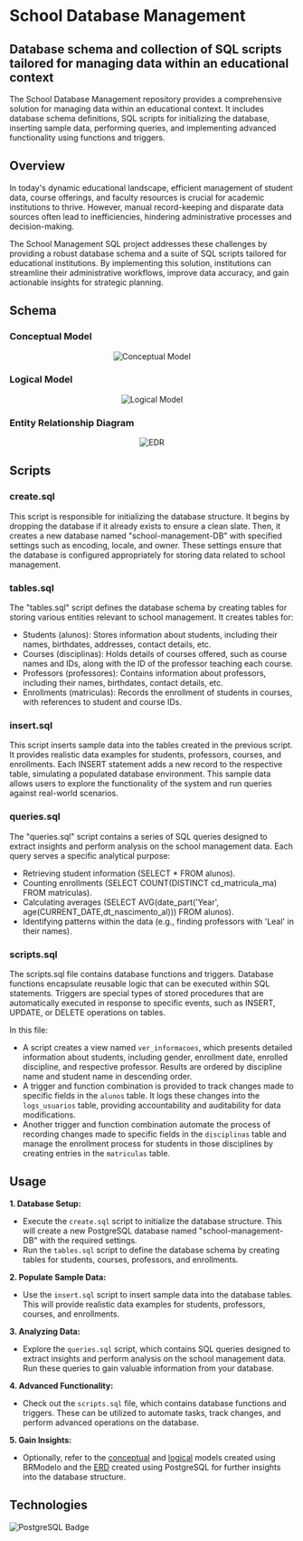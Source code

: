 # School Database Management 

## Database schema and collection of SQL scripts tailored for managing data within an educational context

The School Database Management repository provides a comprehensive solution for managing data within an educational context. It includes database schema definitions, SQL scripts for initializing the database, inserting sample data, performing queries, and implementing advanced functionality using functions and triggers.

## Overview

In today's dynamic educational landscape, efficient management of student data, course offerings, and faculty resources is crucial for academic institutions to thrive. However, manual record-keeping and disparate data sources often lead to inefficiencies, hindering administrative processes and decision-making.

The School Management SQL project addresses these challenges by providing a robust database schema and a suite of SQL scripts tailored for educational institutions. By implementing this solution, institutions can streamline their administrative workflows, improve data accuracy, and gain actionable insights for strategic planning.

## Schema

### Conceptual Model 

<div align="center">

![Conceptual Model](https://github.com/CamilaSCodes/school_management_SQL/blob/main/images/conceptual_model.png) 

</div>

### Logical Model 

<div align="center">

![Logical Model](https://github.com/CamilaSCodes/school_management_SQL/blob/main/images/logical_model.png) 

</div>

### Entity Relationship Diagram

<div align="center">

![EDR](https://github.com/CamilaSCodes/school_management_SQL/blob/main/images/ERD-school-management.png) 

</div>

## Scripts

### create.sql
   
This script is responsible for initializing the database structure. It begins by dropping the database if it already exists to ensure a clean slate. Then, it creates a new database named "school-management-DB" with specified settings such as encoding, locale, and owner. These settings ensure that the database is configured appropriately for storing data related to school management.

### tables.sql
   
The "tables.sql" script defines the database schema by creating tables for storing various entities relevant to school management. It creates tables for:
* Students (alunos): Stores information about students, including their names, birthdates, addresses, contact details, etc.
* Courses (disciplinas): Holds details of courses offered, such as course names and IDs, along with the ID of the professor teaching each course.
* Professors (professores): Contains information about professors, including their names, birthdates, contact details, etc.
* Enrollments (matriculas): Records the enrollment of students in courses, with references to student and course IDs.

### insert.sql

This script inserts sample data into the tables created in the previous script. It provides realistic data examples for students, professors, courses, and enrollments. Each INSERT statement adds a new record to the respective table, simulating a populated database environment. This sample data allows users to explore the functionality of the system and run queries against real-world scenarios.

### queries.sql

The "queries.sql" script contains a series of SQL queries designed to extract insights and perform analysis on the school management data. Each query serves a specific analytical purpose:
* Retrieving student information (SELECT * FROM alunos).
* Counting enrollments (SELECT COUNT(DISTINCT cd_matricula_ma) FROM matriculas).
* Calculating averages (SELECT AVG(date_part('Year', age(CURRENT_DATE,dt_nascimento_al))) FROM alunos).
* Identifying patterns within the data (e.g., finding professors with 'Leal' in their names).

### scripts.sql

The scripts.sql file contains database functions and triggers. Database functions encapsulate reusable logic that can be executed within SQL statements. Triggers are special types of stored procedures that are automatically executed in response to specific events, such as INSERT, UPDATE, or DELETE operations on tables.

In this file:

* A script creates a view named `ver_informacoes`, which presents detailed information about students, including gender, enrollment date, enrolled discipline, and respective professor. Results are ordered by discipline name and student name in descending order.
* A trigger and function combination is provided to track changes made to specific fields in the `alunos` table. It logs these changes into the `logs_usuarios` table, providing accountability and auditability for data modifications.
* Another trigger and function combination automate the process of recording changes made to specific fields in the `disciplinas` table and manage the enrollment process for students in those disciplines by creating entries in the `matriculas` table.

## Usage

**1. Database Setup:**

  * Execute the `create.sql` script to initialize the database structure. This will create a new PostgreSQL database named "school-management-DB" with the required settings.
  * Run the `tables.sql` script to define the database schema by creating tables for students, courses, professors, and enrollments.

**2. Populate Sample Data:**

  * Use the `insert.sql` script to insert sample data into the database tables. This will provide realistic data examples for students, professors, courses, and enrollments.

**3. Analyzing Data:**

  * Explore the `queries.sql` script, which contains SQL queries designed to extract insights and perform analysis on the school management data. Run these queries to gain valuable information from your database.

**4. Advanced Functionality:**

  * Check out the `scripts.sql` file, which contains database functions and triggers. These can be utilized to automate tasks, track changes, and perform advanced operations on the database.

**5. Gain Insights:**

  * Optionally, refer to the [conceptual](https://github.com/CamilaSCodes/school_management_SQL/blob/main/conceptual_model.brM3)  and [logical](https://github.com/CamilaSCodes/school_management_SQL/blob/main/logical_model.brM3) models created using BRModelo and the [ERD](https://github.com/CamilaSCodes/school_management_SQL/blob/main/ERD-school-management.pgerd) created using PostgreSQL for further insights into the database structure.

## Technologies
![PostgreSQL Badge](https://img.shields.io/badge/PostgreSQL-4169E1?logo=postgresql&logoColor=fff&style=for-the-badge)


